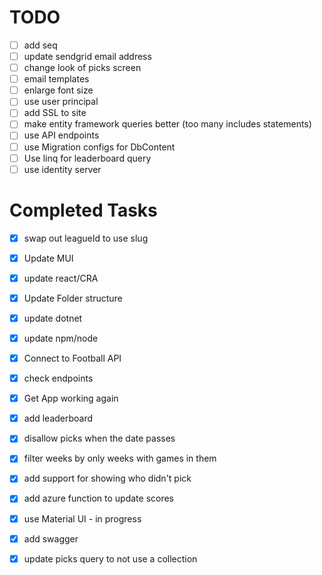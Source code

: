 # TODO


- [ ] add seq
- [ ] update sendgrid email address
- [ ] change look of picks screen
- [ ] email templates
- [ ] enlarge font size
- [ ] use user principal
- [ ] add SSL to site
- [ ] make entity framework queries better (too many includes statements)
- [ ] use API endpoints
- [ ] use Migration configs for DbContent
- [ ] Use linq for leaderboard query
- [ ] use identity server

# Completed Tasks
- [x] swap out leagueId to use slug
- [x] Update MUI
- [x] update react/CRA
- [x] Update Folder structure
- [x] update dotnet
- [x] update npm/node
- [x] Connect to Football API
- [x] check endpoints
- [x] Get App working again
- [x] add leaderboard
- [x] disallow picks when the date passes
- [x] filter weeks by only weeks with games in them
- [x] add support for showing who didn't pick
- [x] add azure function to update scores
- [x] use Material UI - in progress
- [x] add swagger
- [x] update picks query to not use a collection

